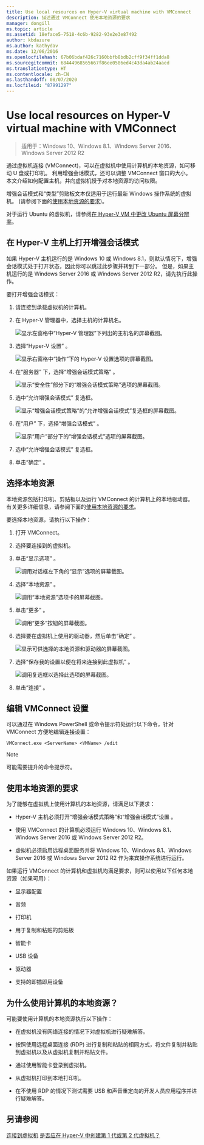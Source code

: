 ```yaml
---
title: Use local resources on Hyper-V virtual machine with VMConnect
description: 描述通过 VMConnect 使用本地资源的要求
manager: dongill
ms.topic: article
ms.assetid: 18eface5-7518-4c6b-9282-93e2e3e87492
author: kbdazure
ms.author: kathydav
ms.date: 12/06/2016
ms.openlocfilehash: 67b06bdaf426c7160bbfb8bdb2cff9f34ff1dda8
ms.sourcegitcommit: 68444968565667f86ee0586ed4c43da4ab24aaed
ms.translationtype: HT
ms.contentlocale: zh-CN
ms.lasthandoff: 08/07/2020
ms.locfileid: "87991297"
---
```

# <a name="use-local-resources-on-hyper-v-virtual-machine-with-vmconnect"></a>Use local resources on Hyper-V virtual machine with VMConnect

>适用于：Windows 10、Windows 8.1、Windows Server 2016、Windows Server 2012 R2

通过虚拟机连接 (VMConnect)，可以在虚拟机中使用计算机的本地资源，如可移动 U 盘或打印机。 利用增强会话模式，还可以调整 VMConnect 窗口的大小。 本文介绍如何配置主机，并向虚拟机授予对本地资源的访问权限。

增强会话模式和“类型”剪贴板文本仅适用于运行最新 Windows 操作系统的虚拟机。 \(请参阅下面的[使用本地资源的要求](#requirements-for-using-local-resources)\)。

对于运行 Ubuntu 的虚拟机，请参阅[在 Hyper-V VM 中更改 Ubuntu 屏幕分辨率](/archive/blogs/virtual_pc_guy/changing-ubuntu-screen-resolution-in-a-hyper-v-vm)。

## <a name="turn-on-enhanced-session-mode-on-a-hyper-v-host"></a>在 Hyper-V 主机上打开增强会话模式
如果 Hyper-V 主机运行的是 Windows 10 或 Windows 8.1，则默认情况下，增强会话模式处于打开状态，因此你可以跳过此步骤并转到下一部分。 但是，如果主机运行的是 Windows Server 2016 或 Windows Server 2012 R2，请先执行此操作。

要打开增强会话模式：

1.  请连接到承载虚拟机的计算机。

2.  在 Hyper-V 管理器中，选择主机的计算机名。

    ![显示左窗格中“Hyper-V 管理器”下列出的主机名的屏幕截图。](media/Hyper-V-HyperVManager-HostNameSelected.png)

3.  选择“Hyper-V 设置”  。

    ![显示右窗格中“操作”下的 Hyper-V 设置选项的屏幕截图。](media/HyperV-ActionsHyperVSettings.png)

4.  在“服务器”  下，选择“增强会话模式策略”  。

    ![显示“安全性”部分下的“增强会话模式策略”选项的屏幕截图。](media/Hyper-V-Settings-ServerEnhancedSessionModePolicy.png)

5.  选中“允许增强会话模式”  复选框。

    ![显示“增强会话模式策略”的“允许增强会话模式”复选框的屏幕截图。](media/Hyper-V-Settings-EnhancedSessionModePolicyCheckBox.png)

6.  在“用户”  下，选择“增强会话模式”  。

    ![显示“用户”部分下的“增强会话模式”选项的屏幕截图。 ](media/Hyper-V-Settings-UserEnhancedSessionMode.png)

7.  选中“允许增强会话模式”  复选框。

8.  单击“确定”  。

## <a name="choose-a-local-resource"></a>选择本地资源

本地资源包括打印机、剪贴板以及运行 VMConnect 的计算机上的本地驱动器。 有关更多详细信息，请参阅下面的[使用本地资源的要求](#requirements-for-using-local-resources)。

要选择本地资源，请执行以下操作：

1.  打开 VMConnect。

2.  选择要连接到的虚拟机。

3.  单击“显示选项”  。

    ![调用对话框左下角的“显示”选项的屏幕截图。](media/HyperV-VMConnect-DisplayConfig.png)

4.  选择“本地资源”  。

    ![调用“本地资源”选项卡的屏幕截图。](media/HyperV-VMConnect-DisplayConfig-LocalResources.png)

5.  单击“更多”  。

    ![调用“更多”按钮的屏幕截图。](media/HyperV-VMConnect-DisplayConfig-LocalResourcesMore.png)

6.  选择要在虚拟机上使用的驱动器，然后单击“确定”  。

    ![显示可供选择的本地资源和驱动器的屏幕截图。](media/HyperV-VMConnect-Settings-LocalResourcesDrives.png)

7.  选择“保存我的设置以便在将来连接到此虚拟机”  。

    ![调用复选框以选择此选项的屏幕截图。](media/HyperV-VMConnect-SaveSettings.png)

8.  单击“连接”  。

## <a name="edit-vmconnect-settings"></a>编辑 VMConnect 设置

可以通过在 Windows PowerShell 或命令提示符处运行以下命令，针对 VMConnect 方便地编辑连接设置：

`VMConnect.exe <ServerName> <VMName> /edit`

> [!Note]
> 可能需要提升的命令提示符。

## <a name="requirements-for-using-local-resources"></a>使用本地资源的要求

为了能够在虚拟机上使用计算机的本地资源，请满足以下要求：

-   Hyper-V 主机必须打开“增强会话模式策略”和“增强会话模式”设置   。

-   使用 VMConnect 的计算机必须运行 Windows 10、Windows 8.1、Windows Server 2016 或 Windows Server 2012 R2。

-   虚拟机必须启用远程桌面服务并将 Windows 10、Windows 8.1、Windows Server 2016 或 Windows Server 2012 R2 作为来宾操作系统进行运行。

如果运行 VMConnect 的计算机和虚拟机均满足要求，则可以使用以下任何本地资源（如果可用）：

-   显示器配置

-   音频

-   打印机

-   用于复制和粘贴的剪贴板

-   智能卡

-   USB 设备

-   驱动器

-   支持的即插即用设备

## <a name="why-use-a-computers-local-resources"></a>为什么使用计算机的本地资源？
可能要使用计算机的本地资源执行以下操作：

-   在虚拟机没有网络连接的情况下对虚拟机进行疑难解答。

-   按照使用远程桌面连接 (RDP) 进行复制和粘贴的相同方式，将文件复制并粘贴到虚拟机以及从虚拟机复制并粘贴文件。

-   通过使用智能卡登录到虚拟机。

-   从虚拟机打印到本地打印机。

-   在不使用 RDP 的情况下测试需要 USB 和声音重定向的开发人员应用程序并进行疑难解答。

## <a name="see-also"></a>另请参阅
[连接到虚拟机](/previous-versions/windows/it-pro/windows-server-2008-R2-and-2008/cc742407(v=ws.11))
[是否应在 Hyper-V 中创建第 1 代或第 2 代虚拟机？](../plan/Should-I-create-a-generation-1-or-2-virtual-machine-in-Hyper-V.md)